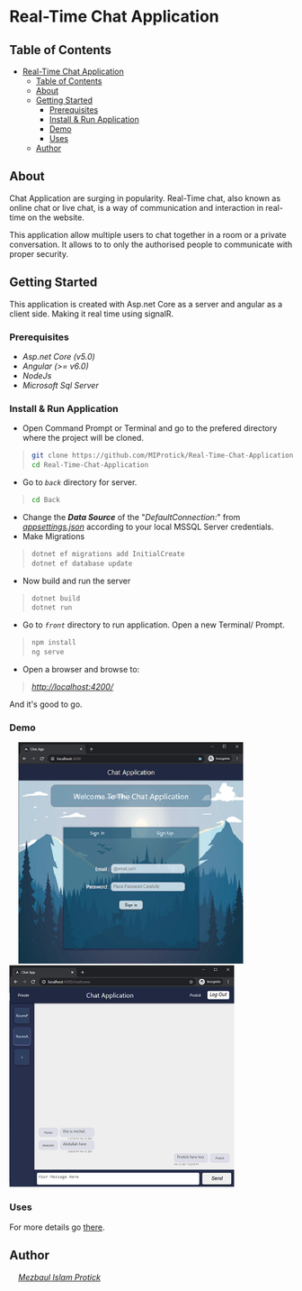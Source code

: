 # Real-Time  Chat Application

## Table of Contents

- [Real-Time  Chat Application](#real-time--chat-application)
  - [Table of Contents](#table-of-contents)
  - [About <a name = "about"></a>](#about-)
  - [Getting Started <a name = "getting_started"></a>](#getting-started-)
    - [Prerequisites <a name = "prerequisites"></a>](#prerequisites-)
    - [Install & Run Application <a name = "installation"></a>](#install--run-application-)
    - [Demo <a name=demo></a>](#demo-)
    - [Uses](#uses)
  - [Author <a name = "author"></a>](#author-)

## About <a name = "about"></a>

Chat Application are surging in popularity. Real-Time chat, also known as online chat or live chat, is a way of communication and interaction in real-time on the website.

This application allow multiple users to chat together in a room or a private conversation. It allows to to only the authorised people to communicate with proper security.

## Getting Started <a name = "getting_started"></a>

This application is created with Asp.net Core as a server and angular as a client side. Making it real time using signalR.

### Prerequisites <a name = "prerequisites"></a>
* *Asp.net Core (v5.0)*
* *Angular (>= v6.0)*
* *NodeJs*
* *Microsoft Sql Server* 

### Install & Run Application <a name = "installation"></a>

* Open Command Prompt or Terminal and go to the prefered directory where the project will be cloned.
>```sh
>git clone https://github.com/MIProtick/Real-Time-Chat-Application.git
>cd Real-Time-Chat-Application
>```
* Go to *`back`* directory for server.
>```sh
>cd Back
>```
* Change the ***Data Source*** of the "*DefaultConnection:*" from [*appsettings.json*](Back/appsettings.json) according to your local MSSQL Server credentials.
* Make Migrations
>```sh
> dotnet ef migrations add InitialCreate
> dotnet ef database update
>```
* Now build and run the server
>```sh
> dotnet build
> dotnet run
>```
* Go to *`front`* directory to run application. Open a new Terminal/ Prompt.
>```sh
> npm install
> ng serve
>```
* Open a browser and browse to:
> [*http://localhost:4200/*](http://localhost:4200/)

And it's good to go.

### Demo <a name=demo></a>
&nbsp;&nbsp;&nbsp;&nbsp;![](_DemoImg\demo1.png) &nbsp;&nbsp; ![](_DemoImg\demo2.png)

### Uses
For more details go [there](_DemoImg/USES.md).

## Author <a name = "author"></a>
&nbsp;&nbsp;&nbsp;  [*Mezbaul Islam Protick*](https://github.com/MIProtick)
